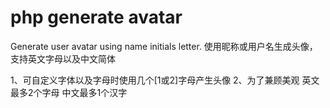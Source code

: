 # php generate avatar
Generate user avatar using name initials letter. 
使用昵称或用户名生成头像，支持英文字母以及中文简体

1、可自定义字体以及字母时使用几个[1或2]字母产生头像
2、为了兼顾美观 英文最多2个字母 中文最多1个汉字
